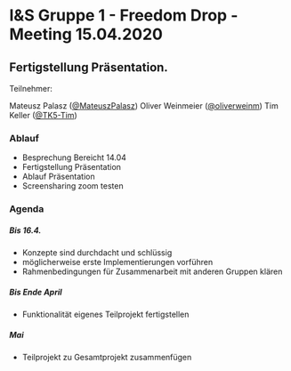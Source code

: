 # I&S Gruppe 1 - Freedom Drop - Meeting 15.04.2020
## Fertigstellung Präsentation.

Teilnehmer:

Mateusz Palasz ([@MateuszPalasz](https://github.com/MateuszPalasz))
Oliver Weinmeier ([@oliverweinm](https://github.com/oliverweinm))
Tim Keller ([@TK5-Tim](https://github.com/TK5-Tim))

### Ablauf
* Besprechung Bereicht 14.04
* Fertigstellung Präsentation
* Ablauf Präsentation
* Screensharing zoom testen

### Agenda

##### Bis 16.4.
* Konzepte sind durchdacht und schlüssig
* möglicherweise erste Implementierungen vorführen
* Rahmenbedingungen für Zusammenarbeit mit anderen Gruppen klären

##### Bis Ende April
* Funktionalität eigenes Teilprojekt fertigstellen

##### Mai
* Teilprojekt zu Gesamtprojekt zusammenfügen
